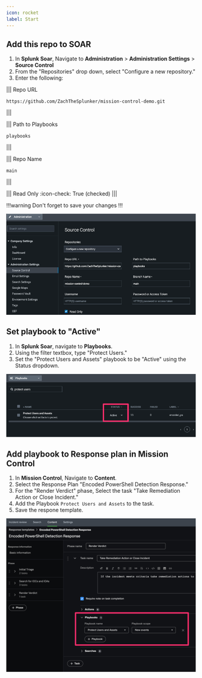 ```yaml
---
icon: rocket
label: Start
---
```


## Add this repo to SOAR

1. In **Splunk Soar**, Navigate to **Administration** > **Administration Settings** > **Source Control**
2. From the "Repositories" drop down, select "Configure a new repository."
3. Enter the following:

||| Repo URL 
```
https://github.com/ZachTheSplunker/mission-control-demo.git
```
|||

||| Path to Playbooks
```
playbooks
```
|||

||| Repo Name
```
main
```
|||

||| Read Only
:icon-check: True (checked)
|||

!!!warning
Don't forget to save your changes
!!! 

![](../assets/soar_source_control.png)

## Set playbook to "Active"

1. In **Splunk Soar**, navigate to **Playbooks**.
2. Using the filter textbox, type "Protect Users."
3. Set the "Protect Users and Assets" playbook to be "Active" using the Status dropdown.

![](../assets/soar_playbook.png)

## Add playbook to Response plan in Mission Control

1. In **Mission Control**, Navigate to **Content**.
2. Select the Response Plan "Encoded PowerShell Detection Response."
3. For the "Render Verdict" phase, Select the task "Take Remediation Action or Close Incident."
4. Add the Playbook `Protect Users and Assets` to the task. 
5. Save the respone template.

![](../assets/mc_response_plan.png)
